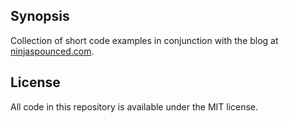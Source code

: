 ## Synopsis

Collection of short code examples in conjunction with the blog at [ninjaspounced.com](http://www.ninjaspounced.com).

## License

All code in this repository is available under the MIT license. 
